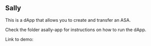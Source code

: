 
## Sally
This is a dApp that allows you to create and transfer an ASA.

Check the folder asally-app for instructions on how to run the dApp.

Link to demo:
